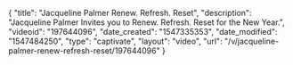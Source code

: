 {
    "title": "Jacqueline Palmer Renew. Refresh. Reset",
    "description": "Jacqueline Palmer Invites you to Renew. Refresh. Reset for the New Year.",
    "videoid": "197644096",
    "date_created": "1547335353",
    "date_modified": "1547484250",
    "type": "captivate",
    "layout": "video",
    "url": "\/v\/jacqueline-palmer-renew-refresh-reset\/197644096"
}
